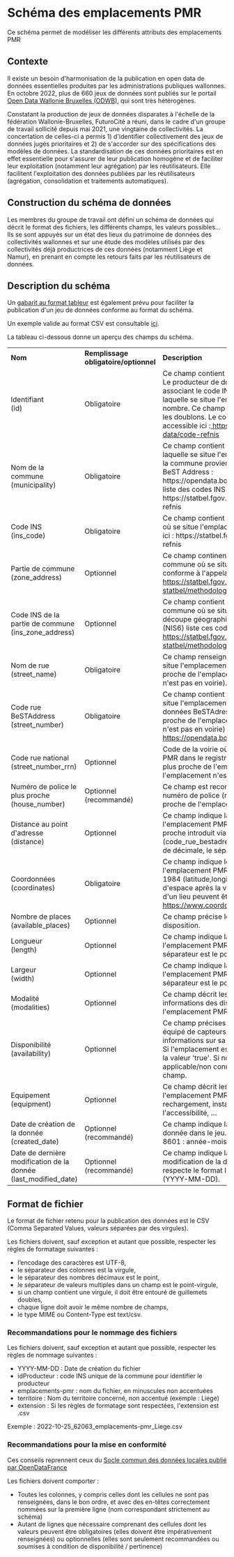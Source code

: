 # Schéma des emplacements PMR
Ce schéma permet de modéliser les différents attributs des emplacements PMR 

## Contexte

Il existe un besoin d'harmonisation de la publication en open data de données essentielles produites par les administrations publiques wallonnes. En octobre 2022, plus de 660 jeux de données sont publiés sur le portail [Open Data Wallonie Bruxelles (ODWB)](https://www.odwb.be/explore/?sort=modified), qui sont très hétérogènes. 

Constatant la production de jeux de données disparates à l'échelle de la fédération Wallonie-Bruxelles, FuturoCité a réuni, dans le cadre d'un groupe de travail sollicité depuis mai 2021, une vingtaine de collectivités. La concertation de celles-ci a permis 1) d'identifier collectivement des jeux de données jugés prioritaires et 2) de s'accorder sur des spécifications des modèles de données. 
La standardisation de ces données prioritaires est en effet essentielle pour s'assurer de leur publication homogène et de faciliter leur exploitation (notamment leur agrégation) par les réutilisateurs. Elle facilitent l'exploitation des données publiées par les réutilisateurs (agrégation, consolidation et traitements automatiques).

## Construction du schéma de données 

Les membres du groupe de travail ont défini un schéma de données qui décrit le format des fichiers, les différents champs, les valeurs possibles… Ils se sont appuyés sur un état des lieux du patrimoine de données des collectivités wallonnes et sur une étude des modèles utilisés par des collectivités déjà productrices de ces données (notamment Liège et Namur), en prenant en compte les retours faits par les réutilisateurs de données. 

## Description du schéma

Un [gabarit au format tableur](https://github.com/FuturoCite/standard-emplacements-PMR/blob/main/Schema_emplacements_pmr_gabarit.xlsx) est également prévu pour faciliter la publication d'un jeu de données conforme au format du schéma.

Un exemple valide au format CSV est consultable [ici](https://github.com/FuturoCite/standard-emplacements-PMR/blob/main/exemple-valide.csv). 

La tableau ci-dessous donne un aperçu des champs du schéma. 

<table>
  <tr>
   <td><strong>Nom</strong>
   </td>
    <td><strong>Remplissage obligatoire/optionnel</strong>
   </td>
   <td><strong>Description</strong>
   </td>
  </tr>
  <tr>
   <td>Identifiant 
   <br>(id)
   </td>
   <td>Obligatoire
   </td>
   <td>Ce champ contient un identifiant unique local. Le producteur de données
le génère en associant le code INS de la commune dans laquelle se situe
l'emplacement PMR à un nombre. Ce champ permet d'éviter localement les doublons.
Le code INS de la commune est accessible ici :<a
href="https://statbel.fgov.be/fr/open-data/code-refnis">
https://statbel.fgov.be/fr/open-data/code-refnis</a>
   </td>
  </tr>
  <tr>
   <td>Nom de la commune 
   <br>(municipality)
   </td>
    <td>Obligatoire
   </td>
   <td>Ce champ contient le nom de la commune dans laquelle se situe
l'emplacement PMR. Le nom de la commune provient de la base de données BeST
Address : https://opendata.bosa.be/index.fr.html ou de la liste des codes INS :
https://statbel.fgov.be/fr/open-data/code-refnis
   </td>
  </tr>
  <tr>
   <td>Code INS 
   <br>(ins_code)
   </td>
    <td>Obligatoire
   </td>
   <td>Ce champ contient le code INS de la commune où se situe l'emplacement
PMR. Il est accessible ici : https://statbel.fgov.be/fr/open-data/code-refnis
   </td>
  </tr>
  <tr>
   <td>Partie de commune 
   <br>(zone_address)
   </td>
    <td>Optionnel
   </td>
   <td>Ce champ continent le nom de la partie de commune où se situe
l'emplacement PMR, conforme à l'appelation dans StatBel :<a
href="https://statbel.fgov.be/fr/propos-de-statbel/methodologie/classifications/geographie">
https://statbel.fgov.be/fr/propos-de-statbel/methodologie/classifications/geographie</a>
   </td>
  </tr>
  <tr>
   <td>Code INS de la partie de commune 
   <br>(ins_zone_address)
   </td>
    <td>Optionnel
   </td>
   <td>Ce champ contient le code INS de la partie de commune où se situe
l'emplacement PMR. La découpe géographique de StatBel Level 5 (NIS6) liste ces
codes :<a
href="https://statbel.fgov.be/fr/propos-de-statbel/methodologie/classifications/geographie">
https://statbel.fgov.be/fr/propos-de-statbel/methodologie/classifications/geographie</a>
   </td>
  </tr>
  <tr>
   <td>Nom de rue 
   <br>(street_name)
   </td>
    <td>Obligatoire
   </td>
   <td>Ce champ renseigne le nom de la voirie où se situe l'emplacement PMR (ou
de la voirie la plus proche de l'emplacement PMR si l'emplacement n'est pas en
voirie).
   </td>
  </tr>
  <tr>
   <td>Code rue BeSTAddress 
   <br>(street_number)
   </td>
    <td>Obligatoire
   </td>
   <td>Ce champ contient le code de la voirie où se situe l'emplacement PMR dans
la base de données BeSTAdress (ou de la voirie la plus proche de l'emplacement
PMR si l'emplacement n'est pas en voirie) :<a
href="https://opendata.bosa.be/index.fr.html">
https://opendata.bosa.be/index.fr.html</a>
   </td>
  </tr>
  <tr>
   <td>Code rue national 
   <br>(street_number_rrn)
   </td>
    <td>Optionnel
   </td>
   <td>Code de la voirie où se situe l'emplacement PMR dans le registre national
(ou de la voirie la plus proche de l'emplacement PMR si l'emplacement n'est pas
en voirie)
   </td>
  </tr>
  <tr>
   <td>Numéro de police le plus proche 
   <br>(house_number)
   </td>
    <td>Optionnel (recommandé)
   </td>
   <td>Ce champ est recommandé. Il contient le numéro de police (numéro de maison)
le plus proche de l'emplacement PMR.
   </td>
  </tr>
  <tr>
   <td>Distance au point d'adresse 
   <br>(distance)
   </td>
    <td>Optionnel
   </td>
   <td>Ce champ indique la distance, en mètres, entre l'emplacement PMR et le
point d'adresse le plus proche introduit via les autres champs
(code_rue_bestadress, num_police, …). En cas de décimale, le séparateur est le
point.
   </td>
  </tr>
  <tr>
   <td>Coordonnées 
   <br>(coordinates)
   </td>
    <td>Obligatoire
   </td>
   <td>Ce champ indique les coordonnées de l'emplacement PMR. Il respecte le
format WGS 1984 (latitude,longitude). Ne pas mettre d'espace après la virgule.
Les coordonnées d'un lieu peuvent être générées ici :<a
href="https://www.coordonnees-gps.fr/carte/pays/BE">
https://www.coordonnees-gps.fr/carte/pays/BE</a>
   </td>
  </tr>
  <tr>
   <td>Nombre de places 
   <br>(available_places)
   </td>
    <td>Optionnel
   </td>
   <td>Ce champ précise le nombre de places à disposition.
   </td>
  </tr>
  <tr>
   <td>Longueur 
   <br>(length)
   </td>
    <td>Optionnel
   </td>
   <td>Ce champ indique la longueur, en mètres, de l'emplacement PMR. En cas de
décimale, le séparateur est le point.
   </td>
  </tr>
  <tr>
   <td>Largeur 
   <br>(width)
   </td>
    <td>Optionnel
   </td>
   <td>Ce champ indique la largeur, en mètres, de l'emplacement PMR. En cas de
décimale, le séparateur est le point.
   </td>
  </tr>
  <tr>
   <td>Modalité 
   <br>(modalities)
   </td>
    <td>Optionnel
   </td>
   <td>Ce champ décrit les modalités de réservation et informations des
disponibilités de l'emplacement PMR.
   </td>
  </tr>
  <tr>
   <td>Disponibilité 
   <br>(availability)
   </td>
    <td>Optionnel
   </td>
   <td>Ce champ précises si l'emplacement PMR est équipé de capteurs permettant d'accéder à des informations sur sa disponibilité en temps réels. Si l'emplacement est équipé de capteurs utiliser la valeur 'true'. Si non, la valeur 'false'. Si non applicable/non connu : ne pas renseigner ce champ.
   </td>
  </tr>
  <tr>
   <td>Equipement 
   <br>(equipment)
   </td>
    <td>Optionnel
   </td>
   <td>Ce champ décrit les équipements présents sur l'emplacement PMR : arceau
vélo, bornes de rechargement, installations relatives à l'accessibilité, …
   </td>
  </tr>
  <tr>
   <td>Date de création de la donnée 
   <br>(created_date)
   </td>
    <td>Optionnel (recommandé)
   </td>
   <td>Ce champ indique la date de création de la donnée dans le jeu. Il
respecte le format ISO 8601 : année-mois-jour (YYYY-MM-DD)
   </td>
  </tr>
  <tr>
   <td>Date de dernière modification de la donnée 
   <br>(last_modified_date)
   </td>
    <td>Optionnel (recommandé)
   </td>
   <td>Ce champ indique la date de la dernière modification de la donnée dans le
jeu. Il respecte le format ISO 8601 : année-mois-jour (YYYY-MM-DD).
   </td>
  </tr>
</table>


## Format de fichier 

Le format de fichier retenu pour la publication des données est le CSV (Comma Separated Values, valeurs séparées par des virgules).

Les fichiers doivent, sauf exception et autant que possible, respecter les règles de formatage suivantes :

* l’encodage des caractères est UTF-8,
* le séparateur des colonnes est la virgule,
* le séparateur des nombres décimaux est le point,
* le séparateur de valeurs multiples dans un champ est le point-virgule,
* si un champ contient une virgule, il doit être entouré de guillemets doubles,
* chaque ligne doit avoir le même nombre de champs,
* le type MIME ou Content-Type est text/csv.

### Recommandations pour le nommage des fichiers 

Les fichiers doivent, sauf exception et autant que possible, respecter les règles de nommage suivantes :

* YYYY-MM-DD : Date de création du fichier
* idProducteur : code INS unique de la commune pour identifier le producteur
* emplacements-pmr : nom du fichier, en minuscules non accentuées
* territoire : Nom du territoire concerné, non accentué (exemple : Liege)
* extension : Si les règles de formatage sont respectées, l'extension est .csv

Exemple : 2022-10-25_62063_emplacements-pmr_Liege.csv

### Recommandations pour la mise en conformité 

Ces conseils reprennent ceux du [Socle commun des données locales publié par OpenDataFrance](https://scdl.opendatafrance.net/docs/recommandations-relatives-aux-jeux-de-donnees.html)

Les fichiers doivent comporter :

* Toutes les colonnes, y compris celles dont les cellules ne sont pas renseignées, dans le bon ordre, et avec des en-têtes correctement nommées sur la première ligne (nom correspondant strictement au schéma)
* Autant de lignes que nécessaire comprenant des cellules dont les valeurs peuvent être obligatoires (elles doivent être impérativement renseignées) ou optionnelles (elles sont seulement recommandées ou soumises à condition de disponibilité / pertinence)
